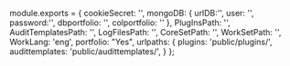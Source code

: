 module.exports = {
    cookieSecret: '',
    mongoDB: {
        urlDB:'',
        user: '',
        password:'',
        dbportfolio: '',
        colportfolio: ''
    },
    PlugInsPath: '',
    AuditTemplatesPath: '',
    LogFilesPath: '',
    CoreSetPath: '',
    WorkSetPath: '',
    WorkLang: 'eng',
    portfolio: "Yes",
    urlpaths: {
        plugins: 'public/plugins/',
        audittemplates: 'public/audittemplates/',
    }
};